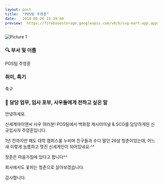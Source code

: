 ```yaml
---
layout: post
title:  "POS팀 주영훈"
date:   2018-06-26 15:39:40
preview:  https://firebasestorage.googleapis.com/v0/b/ssg-mart-app.appspot.com/o/%EB%8F%99%EA%B8%B0%EC%82%AC%EC%A7%84%2F191926.jpg?alt=media&token=de677845-d2d3-4644-bd20-fb91189fd865
---
```


![Picture 1](https://firebasestorage.googleapis.com/v0/b/ssg-mart-app.appspot.com/o/%EB%8F%99%EA%B8%B0%EC%82%AC%EC%A7%84%2F191926.jpg?alt=media&token=de677845-d2d3-4644-bd20-fb91189fd865)


### 🔍 **부서 및 이름**
    
   POS팀 주영훈

### **취미, 특기**

   축구

### 🔔 **담당 업무, 입사 포부, 사우들에게 전하고 싶은 말**
 
   안녕하세요. 
    
   신세계아이앤씨 사우 여러분! POS팀에서 백화점 캐시터미널 & SCO를 담당하게된 신규입사자 주영훈입니다. 
    
   1년 전까지만 해도 대학 캠퍼스를 누비며 친구들과 수다 떨던 26살 청춘이었는데, 어느새 이렇게 늠름하고 멋진 신세계인이 되어있네요.^^ 
    
   청춘은 마음가짐에 있다고 합니다^^
     
   회사에서도 꽃피는 청춘으로 살아보겠습니다.
     
   감사합니다.